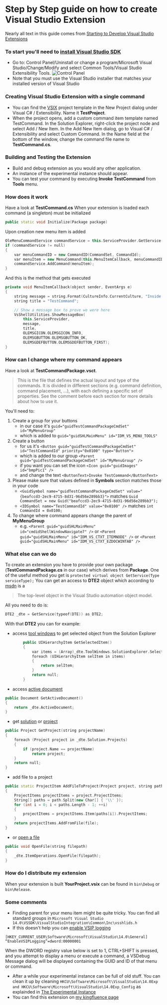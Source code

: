 # Step by Step guide on how to create Visual Studio Extension

Nearly all text in this guide comes from [Starting to Develop Visual Studio Extensions](https://msdn.microsoft.com/en-us/library/bb166441.aspx)

### To start you'll need to [install Visual Studio SDK](https://msdn.microsoft.com/en-us/library/mt683786.aspx)

* Go to: Control Panel/Uninstall or change a program/Microsoft Visual Studio/Change/Modify and select Common Tools/Visual Studio Extensibility Tools.
![Control Panel](https://i-msdn.sec.s-msft.com/dynimg/IC846431.jpeg "control panel")
* Note that you must use the Visual Studio installer that matches your installed version of Visual Studio

### Creating Visual Studio Extension with a single command

* You can find the [VSIX](https://blogs.msdn.microsoft.com/quanto/2009/05/26/what-is-a-vsix/) project template in the New Project dialog under Visual C# / Extensibility. Name it **TestProject**.
* When the project opens, add a custom command item template named TestCommand.
In the Solution Explorer, right-click the project node and select Add / New Item.
In the Add New Item dialog, go to Visual C# / Extensibility and select Custom Command.
In the Name field at the bottom of the window, change the command file name to **TestCommand.cs**.

### Building and Testing the Extension

* Build and debug extension as you would any other application.
* An instance of the experimental instance should appear.
* You can test your command by executing **Invoke TestCommand** from **Tools** menu.

### How does it work

Have a look at **TestCommand.cs**
When your extension is loaded each command (a singleton) must be initialized

```cpp
public static void Initialize(Package package)
```

Upon creation new menu item is added

```cpp
OleMenuCommandService commandService = this.ServiceProvider.GetService(typeof(IMenuCommandService)) as OleMenuCommandService;
if (commandService != null)
{
    var menuCommandID = new CommandID(CommandSet, CommandId);
    var menuItem = new MenuCommand(this.MenuItemCallback, menuCommandID);
    commandService.AddCommand(menuItem);
}
```

And this is the method that gets executed

```cpp
private void MenuItemCallback(object sender, EventArgs e)
{
    string message = string.Format(CultureInfo.CurrentCulture, "Inside {0}.MenuItemCallback()", this.GetType().FullName);
    string title = "TestCommand";

    // Show a message box to prove we were here
    VsShellUtilities.ShowMessageBox(
        this.ServiceProvider,
        message,
        title,
        OLEMSGICON.OLEMSGICON_INFO,
        OLEMSGBUTTON.OLEMSGBUTTON_OK,
        OLEMSGDEFBUTTON.OLEMSGDEFBUTTON_FIRST);
}
```

### How can I change where my command appears

Have a look at **TestCommandPackage.vsct**.
> This is the file that defines the actual layout and type of the commands. It is divided in different sections (e.g. command definition, command placement, ...), with each defining a specific set of properties. See the comment before each section for more details about how to use it.

You'll need to:

1. Create a group for your buttons
   * in our case it's `guid="guidTestCommandPackageCmdSet" id="MyMenuGroup"`
   * which is added to `guid="guidSHLMainMenu" id="IDM_VS_MENU_TOOLS"`
2. Create a button
   * for us it's `<Button guid="guidTestCommandPackageCmdSet" id="TestCommandId" priority="0x0100" type="Button">`
   * which is added to our group `<Parent guid="guidTestCommandPackageCmdSet" id="MyMenuGroup" />`
   * if you want you can set the icon `<Icon guid="guidImages" id="bmpPic1" />`
   * and change the text `<ButtonText>Invoke TestCommand</ButtonText>`
3. Please make sure that values defined in **Symbols** section matches those in your code
   * `<GuidSymbol name="guidTestCommandPackageCmdSet" value="{beafccd3-2ec9-4715-8d31-96d56e289bb3}">`
   matches
   `Guid CommandSet = new Guid("beafccd3-2ec9-4715-8d31-96d56e289bb3");`
   * `<IDSymbol name="TestCommandId" value="0x0100" />`
   matches
   `int CommandId = 0x0100;`
4. To change where command appears change the parent of **MyMenuGroup**
   * e.g. `<Parent guid="guidSHLMainMenu" id="cmdidShellWindowNavigate7" />`
   or `<Parent guid="guidSHLMainMenu" id="IDM_VS_CTXT_ITEMNODE" />`
   or `<Parent guid="guidSHLMainMenu" id="IDM_VS_CTXT_EZDOCWINTAB" />`

### What else can we do

To create an extension you have to provide your own package (**TestCommandPackage.cs** in our case) which derives from **Package**. One of the useful method you get is `protected virtual object GetService(Type serviceType);`
You can get an access to **DTE2** object which according to [msdn](https://msdn.microsoft.com/en-us/library/envdte80.dte2.aspx) is a
> The top-level object in the Visual Studio automation object model.

All you need to do is:
```cpp
DTE2 _dte = GetService(typeof(DTE)) as DTE2;
```

With that **DTE2** you can for example:
* access [tool windows](https://msdn.microsoft.com/en-us/library/envdte80.dte2.toolwindows.aspx) to get selected object from the Solution Explorer

```cpp
        public UIHierarchyItem GetSelectedItem()
        {
            var items = (Array)_dte.ToolWindows.SolutionExplorer.SelectedItems;
            foreach (UIHierarchyItem selItem in items)
            {
                return selItem;
            }
            return null;
        }
```

* access [active document](https://msdn.microsoft.com/en-us/library/0tkyf2yb.aspx)

```cpp
public Document GetActiveDocument()
{
    return _dte.ActiveDocument;
}
```

* get [solution](https://msdn.microsoft.com/en-us/library/envdte._solution.aspx) or [project](https://msdn.microsoft.com/en-us/library/envdte._solution.projects.aspx)

```cpp
public Project GetProject(string projectName)
{
    foreach (Project project in _dte.Solution.Projects)
    {
        if (project.Name == projectName)
            return project;
    }
    return null;
}
```

* add file to a project

```cpp
public static ProjectItem AddFileToProject(Project project, string path, string file)
{
    ProjectItems projectItems = project.ProjectItems;
    String[] paths = path.Split(new Char[] { '\\' });
    for (int i = 0; i < paths.Length - 1; ++i)
    {
        projectItems = projectItems.Item(paths[i]).ProjectItems;
    }
    return projectItems.AddFromFile(file);
}
```

* or [open a file](https://msdn.microsoft.com/en-us/library/envdte.itemoperations.openfile.aspx)

```cpp
public void OpenFile(string filepath)
{
    _dte.ItemOperations.OpenFile(filepath);
}
```

### How do I distribute my extension

When your extension is built **YourProject.vsix** can be found in `bin\Debug` or `bin\Release`.

### Some comments

* Finding parent for your menu item might be quite tricky. You can find all standard groups in `Microsoft Visual Studio 14.0\VSSDK\VisualStudioIntegration\Common\Inc\vsshlids.h`
* If this doesn't help you can [enable VSIP logging](https://blogs.msdn.microsoft.com/dr._ex/2007/04/17/using-enablevsiplogging-to-identify-menus-and-commands-with-vs-2005-sp1/)
```
[HKEY_CURRENT_USER\Software\Microsoft\VisualStudio\14.0\General]
“EnableVSIPLogging”=dword:00000001
```
When the DWORD registry value below is set to 1, CTRL+SHIFT is pressed, and you attempt to display a menu or execute a command, a VSDebug Message dialog will be displayed containing the GUID and ID of that menu or command.
* After a while your experimental instance can be full of old stuff. You can clean it up by cleaning `HKCU\Software\Microsoft\VisualStudio\14.0Exp and HKCU\Software\Microsoft\VisualStudio\14.0Exp_Config` as explainded in [The Experimental Instance](https://msdn.microsoft.com/en-us/library/bb166560.aspx)
* You can find this extension on [my kingfluence page]()

